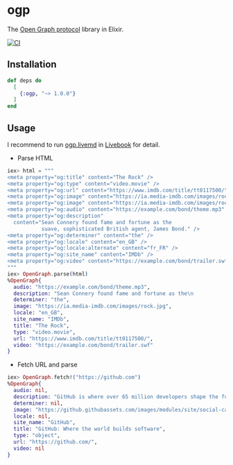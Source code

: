 # ogp

The [Open Graph protocol](https://ogp.me/) library in Elixir.

[![CI](https://github.com/goofansu/ogp/actions/workflows/ci.yml/badge.svg)](https://github.com/goofansu/ogp/actions/workflows/ci.yml)

## Installation

```elixir
def deps do
  [
    {:ogp, "~> 1.0.0"}
  ]
end
```

## Usage

I recommend to run [ogp.livemd](./ogp.livemd) in [Livebook](https://github.com/elixir-nx/livebook) for detail.

- Parse HTML

```elixir
iex> html = """
<meta property="og:title" content="The Rock" />
<meta property="og:type" content="video.movie" />
<meta property="og:url" content="https://www.imdb.com/title/tt0117500/" />
<meta property="og:image" content="https://ia.media-imdb.com/images/rock.jpg" />
<meta property="og:image" content="https://ia.media-imdb.com/images/rock2.jpg" />
<meta property="og:audio" content="https://example.com/bond/theme.mp3" />
<meta property="og:description" 
  content="Sean Connery found fame and fortune as the
           suave, sophisticated British agent, James Bond." />
<meta property="og:determiner" content="the" />
<meta property="og:locale" content="en_GB" />
<meta property="og:locale:alternate" content="fr_FR" />
<meta property="og:site_name" content="IMDb" />
<meta property="og:video" content="https://example.com/bond/trailer.swf" />
"""
iex> OpenGraph.parse(html)                                                            
%OpenGraph{
  audio: "https://example.com/bond/theme.mp3",
  description: "Sean Connery found fame and fortune as the\n           suave, sophisticated British agent, James Bond.",
  determiner: "the",
  image: "https://ia.media-imdb.com/images/rock.jpg",
  locale: "en_GB",
  site_name: "IMDb",
  title: "The Rock",
  type: "video.movie",
  url: "https://www.imdb.com/title/tt0117500/",
  video: "https://example.com/bond/trailer.swf"
}
```

- Fetch URL and parse

```elixir
iex> OpenGraph.fetch!("https://github.com")
%OpenGraph{
  audio: nil,
  description: "GitHub is where over 65 million developers shape the future of software, together. Contribute to the open source community, manage your Git repositories, review code like a pro, track bugs and feat...",
  determiner: nil,
  image: "https://github.githubassets.com/images/modules/site/social-cards/github-social.png",
  locale: nil,
  site_name: "GitHub",
  title: "GitHub: Where the world builds software",
  type: "object",
  url: "https://github.com/",
  video: nil
}
```
